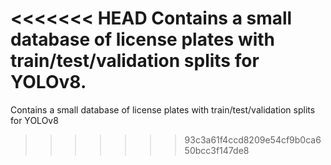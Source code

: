 <<<<<<< HEAD
Contains a small database of license plates with train/test/validation splits for YOLOv8.
=======
Contains a small database of license plates with train/test/validation splits for YOLOv8
>>>>>>> 93c3a61f4ccd8209e54cf9b0ca650bcc3f147de8
